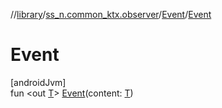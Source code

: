 //[library](../../../index.md)/[ss_n.common_ktx.observer](../index.md)/[Event](index.md)/[Event](-event.md)

# Event

[androidJvm]\
fun &lt;out [T](index.md)&gt; [Event](-event.md)(content: [T](index.md))
